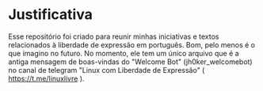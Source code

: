 # Justificativa

Esse repositório foi criado para reunir minhas iniciativas e textos relacionados à liberdade de expressão em português. Bom, pelo menos é o que imagino no futuro. No momento, ele tem um único arquivo que é a antiga mensagem de boas-vindas do "Welcome Bot" (jh0ker_welcomebot) no canal de telegram "Linux com Liberdade de Expressão" ( https://t.me/linuxlivre ).

